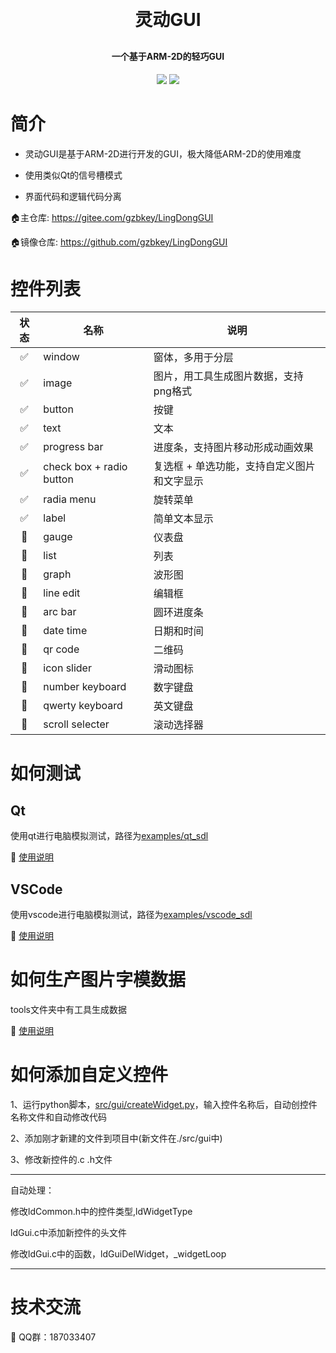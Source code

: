 <h1 align="center" style="margin: 30px 0 30px; font-weight: bold;">灵动GUI</h1>
<h4 align="center">一个基于ARM-2D的轻巧GUI</h4>
<p align="center">
	<a href="https://gitee.com/gzbkey/LingDongGUI/stargazers"><img src="https://gitee.com/gzbkey/LingDongGUI/badge/star.svg"></a>
	<a href="https://gitee.com/gzbkey/LingDongGUI/members"><img src="https://gitee.com/gzbkey/LingDongGUI/badge/fork.svg"></a>
</p>

# 简介

* 灵动GUI是基于ARM-2D进行开发的GUI，极大降低ARM-2D的使用难度

* 使用类似Qt的信号槽模式

* 界面代码和逻辑代码分离

🏠️主仓库: https://gitee.com/gzbkey/LingDongGUI

🏠️镜像仓库: https://github.com/gzbkey/LingDongGUI


# 控件列表

| 状态 | 名称 | 说明 |
| :----:| ---- | ---- |
| ✅ | window | 窗体，多用于分层 |
| ✅ | image | 图片，用工具生成图片数据，支持png格式 |
| ✅ | button | 按键 |
| ✅ | text | 文本 |
| ✅ | progress bar | 进度条，支持图片移动形成动画效果 |
| ✅ | check box + radio button| 复选框 + 单选功能，支持自定义图片和文字显示 |
| ✅ | radia menu | 旋转菜单 |
| ✅ | label | 简单文本显示 |
| 🔲 | gauge | 仪表盘 |
| 🔲 | list | 列表 |
| 🔲 | graph | 波形图 |
| 🔲 | line edit | 编辑框 |
| 🔲 | arc bar | 圆环进度条 |
| 🔲 | date time | 日期和时间 |
| 🔲 | qr code | 二维码 |
| 🔲 | icon slider | 滑动图标 |
| 🔲 | number keyboard | 数字键盘 |
| 🔲 | qwerty keyboard | 英文键盘 |
| 🔲 | scroll selecter | 滚动选择器 |

# 如何测试

## Qt

使用qt进行电脑模拟测试，路径为[examples/qt_sdl](./examples/qt_sdl)

📖 [使用说明](./examples/qt_sdl/README.md)

## VSCode

使用vscode进行电脑模拟测试，路径为[examples/vscode_sdl](./examples/vscode_sdl)

📖 [使用说明](./examples/vscode_sdl/README.md)

# 如何生产图片字模数据

tools文件夹中有工具生成数据

📖 [使用说明](./tools/README.md)


# 如何添加自定义控件

1、运行python脚本，[src/gui/createWidget.py](./src/gui/createWidget.py)，输入控件名称后，自动创控件名称文件和自动修改代码

2、添加刚才新建的文件到项目中(新文件在./src/gui中)

3、修改新控件的.c .h文件

---
自动处理：

修改ldCommon.h中的控件类型,ldWidgetType

ldGui.c中添加新控件的头文件

修改ldGui.c中的函数，ldGuiDelWidget，_widgetLoop

---

# 技术交流

🐧 QQ群：187033407



